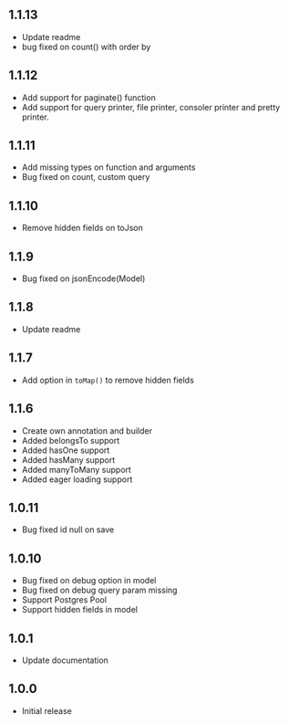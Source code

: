 ## 1.1.13

- Update readme
- bug fixed on count() with order by

## 1.1.12

- Add support for paginate() function
- Add support for query printer, file printer, consoler printer and pretty printer.

## 1.1.11

- Add missing types on function and arguments
- Bug fixed on count, custom query

## 1.1.10

- Remove hidden fields on toJson

## 1.1.9

- Bug fixed on jsonEncode(Model)

## 1.1.8

- Update readme

## 1.1.7

- Add option in `toMap()` to remove hidden fields

## 1.1.6

- Create own annotation and builder
- Added belongsTo support
- Added hasOne support
- Added hasMany support
- Added manyToMany support
- Added eager loading support

## 1.0.11

- Bug fixed id null on save

## 1.0.10

- Bug fixed on debug option in model
- Bug fixed on debug query param missing
- Support Postgres Pool
- Support hidden fields in model

## 1.0.1

- Update documentation

## 1.0.0

- Initial release
